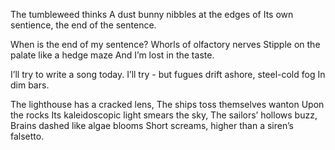The tumbleweed thinks
A dust bunny nibbles at the edges of
Its own sentience, the end of the sentence.

When is the end of my sentence?
Whorls of olfactory nerves
Stipple on the palate like a hedge maze
And I’m lost in the taste.

I’ll try to write a song today.
I’ll try - but fugues drift ashore, steel-cold fog
In dim bars.

The lighthouse has a cracked lens,
The ships toss themselves wanton
Upon the rocks
Its kaleidoscopic light smears the sky,
The sailors’ hollows buzz,
Brains dashed like algae blooms
Short screams, higher than a siren’s falsetto.